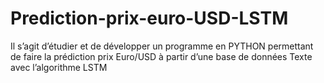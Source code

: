 # Prediction-prix-euro-USD-LSTM
Il s’agit d’étudier et de développer un programme en PYTHON permettant de faire 
la prédiction prix Euro/USD à partir d’une base de données Texte avec l’algorithme LSTM
